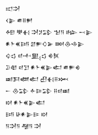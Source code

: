 <div class='block'>
<div class='line'>𒀊𒋫</div>
<div class='line'>𒌋𒉌 𒌑𒍝𒂍</div>
<div class='line'>𒅇 𒋧𒈬 𒋫𒋡𒁉 𒈠𒀀 𒈗 𒁁𒉌</div>
<div class='line'>𒀭𒈨𒌍𒅀 𒇻𒊓𒄭𒅕 𒇷𒁲𒈾𒉌</div>
<div class='line'>𒌒𒌓 𒁀𒋾𒅅𒌓 𒄯𒍮</div>
<div class='line'>𒊒𒊏 𒁀𒋛 𒀭𒈨𒌍𒉌𒅗 𒌑𒊓𒄯</div>
<div class='line'>𒀜𒁕𒅘𒅗 𒌷𒈬𒍝𒈲</div>
<div class='line'>𒀸 𒊮𒁉 𒅆𒄿𒁉 𒍝𒁀𒀜</div>
<div class='line'>𒊭 𒀭𒈨𒌍𒉌𒅗</div>
<div class='line'>𒅀 𒄩𒀭𒉌𒄿 𒊭</div>
<div class='line'>𒀀𒋫𒀀 𒆷𒀀 𒋫</div>
</div>